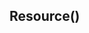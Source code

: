 

<!-- Start D:\xampp\htdocs\jest\source\resource.js -->

## Resource()

<!-- End D:\xampp\htdocs\jest\source\resource.js -->

